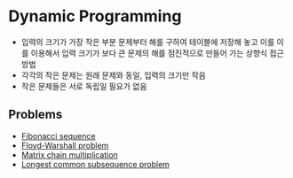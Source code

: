 # Dynamic Programming

- 입력의 크기가 가장 작은 부분 문제부터 해를 구하여 테이블에 저장해 놓고 이를 이를 이용해서 입력 크기가 보다 큰 문제의 해를 점진적으로 만들어 가는 상향식 접근 방법
- 각각의 작은 문제는 원래 문제와 동일, 입력의 크기만 작음
- 작은 문제들은 서로 독립일 필요가 없음



## Problems
- [Fibonacci sequence]()
- [Floyd-Warshall problem](../graph/floyd/floyd.md)
- [Matrix chain multiplication](../math/matrix_chain_multiplication/matrix_chain_multiplication.md)
- [Longest common subsequence problem](./longest_common_subsequence.rs)  
